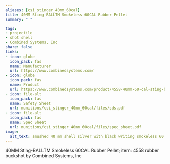 ```yaml
--- 
aliases: [csi_stinger_40mm_60cal] 
title: 40MM Sting-BALLTM Smokeless 60CAL Rubber Pellet 
summary: " " 

tags:  
- projectile 
- shot shell 
- Combined Systems, Inc 
share: false 
links:  
- icon: globe 
  icon_pack: fas 
  name: Manufacturer 
  url: https://www.combinedsystems.com/ 
- icon: globe 
  icon_pack: fas 
  name: Product 
  url: https://www.combinedsystems.com/product/4558-40mm-60-cal-sting-balls-smokeless-4-8-long/ 
- icon: file-alt  
  icon_pack: fas 
  name: Safety Sheet 
  url: munitions/csi_stinger_40mm_60cal/files/sds.pdf 
- icon: file-alt  
  icon_pack: fas 
  name: Spec Sheet 
  url: munitions/csi_stinger_40mm_60cal/files/spec_sheet.pdf 
image: 
  alt_text: smushed 40 mm shell silver with black writing smokeless 60 cal rubber pellet CTS and black lines 
---
```

40MM Sting-BALLTM Smokeless 60CAL Rubber Pellet; item: 4558 rubber buckshot by Combined Systems, Inc
